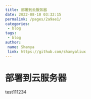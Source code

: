 ```yaml
---
title: 部署到云服务器
date: 2022-08-10 03:32:15
permalink: /pages/2a9ae1/
categories: 
 - blog
tags: 
 - blog
author: 
 name: Shanya
 link: https://github.com/shanyaliux
---
```



# 部署到云服务器

test111234